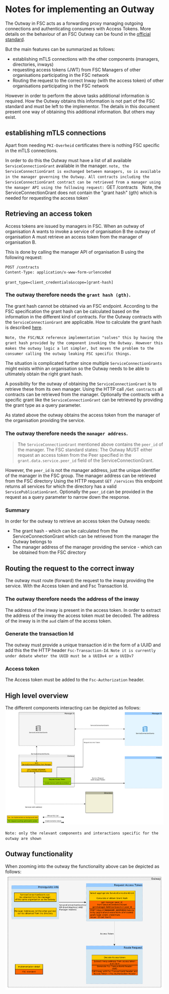 # Notes for implementing an Outway
The Outway in FSC acts as a forwarding proxy managing outgoing connections and authenticating consumers with Access Tokens. More details on the behaviour of an FSC Outway can be found in the [official standard](https://commonground.gitlab.io/standards/fsc/core/draft-fsc-core-00.html#name-outway).

But the main features can be summarized as follows:
- establishing mTLS connections with the other components (managers, directories, inways)
- requesting access tokens (JWT) from FSC Managers of other organisations participating in the FSC network
- Routing the request to the correct Inway (with the access token) of other organisations participating in the FSC network

However in order to perform the above tasks additional information is required. How the Outway obtains this information is not part of the FSC standard and must be left to the implementor. The details in this document present one way of obtaining this additional information. But others may exist. 

## establishing mTLS connections
Apart from needing `PKI-Overheid` certificates there is nothing FSC specific in the mTLS connections.


In order to do this the Outway must have a list of all available `ServiceConnectionGrant` available in the manager. `note, the ServiceConnectionGrant is exchanged between managers, so is available in the manager governing the Outway. All contracts including the ServiceConnectionGrant contract can be retrieved from a manager using the manager API using the following request:
`GET /contracts` 
`Note, the ServiceConnectionGrant does not contain the "grant hash" (gth) which is needed for requesting the access token` 

## Retrieving an access token
Access tokens are issued by managers in FSC. When an outway of organisation A wants to invoke a service of organisation B the outway of organisation A must retrieve an access token from the manager of organisation B.

This is done by calling the manager API of organisation B using the following request:
```
POST /contracts 
Content-Type: application/x-www-form-urlencoded

grant_type=client_credentials&scope=[grant-hash]
```

### The outway therefore needs the `grant hash (gth)`.

The grant hash cannot be obtained via an FSC endpoint. According to the FSC specification the grant hash can be calculated based on the information in the different kind of contracts. For the Outway contracts with the `ServiceConnectionGrant` are applicable. How to calculate the grant hash is described [here](https://commonground.gitlab.io/standards/fsc/core/draft-fsc-core-00.html#section-3.3.4).

`Note, the FSC/NLX reference implementation "solves" this by having the grant hash provided by the component invoking the Outway. However this makes the outway logic a lot simpler, but moves the problem to the consumer calling the outway leaking FSC specific things.` 

The situation is complicated further since multiple `ServiceConnectionGrants` might exists within an organisation so the Outway needs to be able to ultimately obtain the right grant hash.

A possibility for the outway of obtaining the `ServiceConnectionGrant` is to retrieve these from its own manager. Using the HTTP call `/Get contracts` all contracts can be retrieved from the manager. Optionally the contracts with a specific grant like the `ServiceConnectionGrant` can be retrieved by providing the grant type as a query parameter.

As stated above the outway obtains the access token from the manager of the organisation providing the service. 

### The outway therefore needs the `manager address`. 
>The `ServiceConnectionGrant` mentioned above contains the `peer_id` of the manager. The FSC standard states:
The Outway MUST either request an access token from the Peer specified in the `grant.data.service.peer_id` field of the ServiceConnectionGrant. 

However, the `peer_id` is not the manager address, just the unique identifier of the manager in the FSC group. 
The manager address can be retrieved from the FSC directory Using the HTTP request `GET /services` this endpoint returns all services for which the directory has a valid `ServicePublicationGrant`. Optionally the `peer_id` can be provided in the request as a query parameter to narrow down the response. 

### Summary
In order for the outway to retrieve an access token the Outway needs:
- The grant hash - which can be calculated from the ServiceConnectionGrant which can be retrieved from the manager the Outway belongs to
- The manager address of the manager providing the service - which can be obtained from the FSC directory

## Routing the request to the correct inway
The outway must route (forward) the request to the inway providing the service. With the Access token and and Fsc Transaction Id.

### The outway therefore needs the address of the inway
The address of the inway is present in the access token. In order to extract the address of the inway the access token must be decoded. The address of the inway is in the `aud` claim of the access token. 

### Generate the transaction Id
The outway must provide a unique transaction id in the form of a UUID and add this the the HTTP header `Fsc-Transaction-Id`. `Note it is currently under debate wheter the UUID must be a UUIDv4 or a UUIDv7`

### Access token
The Access token must be added to the `Fsc-Authorization` header.

## High level overview
The different components interacting can be depicted as follows:
![High level overview](../diagrams/FSC-Outway_overview.png)

`Note: only the relevant components and interactions specific for the outway are shown`

## Outway functionality
When zooming into the outway the functionality above can be depicted as follows:
![Outway functionality](../diagrams/FSC-Outway-functionality.png)
